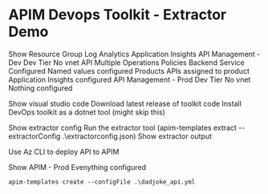 # APIM Devops Toolkit - Extractor Demo

Show Resource Group
    Log Analytics
    Application Insights
    API Management - Dev
        Dev Tier
        No vnet
        API
            Multiple Operations
            Policies
            Backend Service Configured 
            Named values configured 
            Products
            APIs assigned to product
            Application Insights configured
    API Management - Prod
        Dev Tier
        No vnet
        Nothing configured

Show visual studio code
Download latest release of toolkit code
Install DevOps toolkit as a dotnet tool (might skip this)

Show extractor config
Run the extractor tool (apim-templates extract --extractorConfig .\extractorconfig.json)
Show extractor output

Use Az CLI to deploy API to APIM

Show APIM - Prod
    Evenything configured

    apim-templates create --configFile .\dadjoke_api.yml
